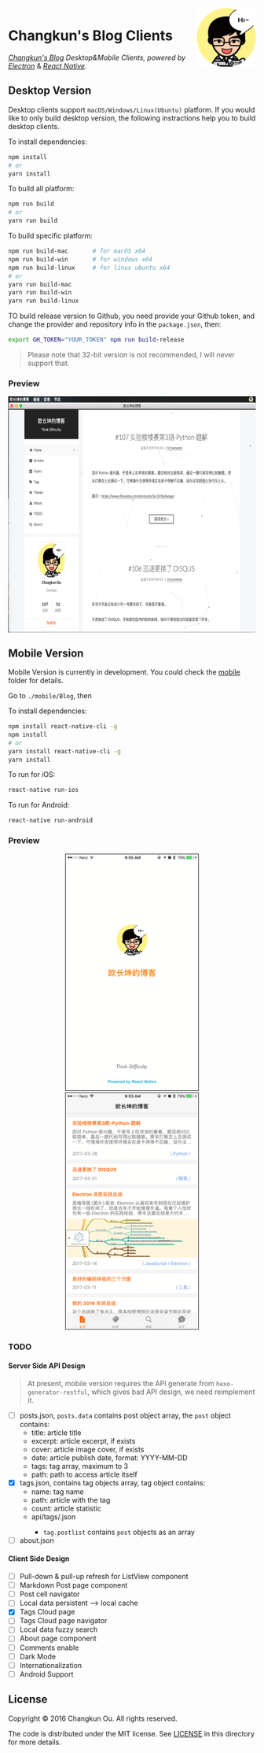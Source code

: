 <img src="logo.png" alt="logo" height="120" align="right" />

# Changkun's Blog Clients

[*Changkun's Blog*](https://changkun.us/) *Desktop&Mobile Clients, powered by* [*Electron*](http://electron.atom.io) & [*React Native*](http://facebook.github.io/react-native/).

## Desktop Version

Desktop clients support `macOS/Windows/Linux(Ubuntu)` platform. If you would like to only build desktop version, the following instractions help you to build desktop clients.

To install dependencies:

```bash
npm install
# or
yarn install
```

To build all platform:

```bash
npm run build
# or
yarn run build
```

To build specific platform:

```bash
npm run build-mac       # for macOS x64
npm run build-win       # for windows x64
npm run build-linux     # for linux ubuntu x64
# or
yarn run build-mac
yarn run build-win
yarn run build-linux 
```

TO build release version to Github, you need provide your Github token, and change the provider and repository info in the `package.json`, then:

```bash
export GH_TOKEN="YOUR_TOKEN" npm run build-release
```

> Please note that 32-bit version is not recommended, I will never support that.

### Preview

<div style="display: flex; justify-content: center">
	<img src="assets/desktop.png" height=480>
</div>

## Mobile Version

Mobile Version is currently in development. You could check the [mobile](./mobile/Blog) folder for details.

Go to `./mobile/Blog`, then

To install dependencies:

```bash
npm install react-native-cli -g
npm install
# or
yarn install react-native-cli -g
yarn install
```

To run for iOS:

```bash
react-native run-ios
```

To run for Android:

```bash
react-native run-android
```

### Preview

<div style="text-align: center;">
	<div style="display: inline; ">
	<img src="assets/mobile1.png" style="border: solid; border-width: 1px;" height=480/>
	</div>
	<div style="display: inline;">
	<img src="assets/mobile2.png" style="border: solid; border-width: 1px;" height="480"/>
	</div>
</div>


### TODO

#### Server Side API Design

> At present, mobile version requires the API generate from `hexo-generator-restful`, which gives bad API design, we need reimplement it.

- [ ] posts.json, `posts.data` contains post object array, the `post` object contains: 
	+ title: article title
	+ excerpt: article excerpt, if exists
	+ cover: article image cover, if exists
	+ date: article publish date, format: YYYY-MM-DD
	+ tags: tag array, maximum to 3
	+ path: path to access article itself
- [x] tags.json, contains tag objects array, tag object contains:
	+ name: tag name
	+ path: article with the tag
	+ count: article statistic
	+ api/tags/<tag>.json
		+ `tag.postlist` contains `post` objects as an array
- [ ] about.json

#### Client Side Design 

- [ ] Pull-down & pull-up refresh for ListView component
- [ ] Markdown Post page component
- [ ] Post cell navigator
- [ ] Local data persistent --> local cache
- [x] Tags Cloud page
- [ ] Tags Cloud page navigator
- [ ] Local data fuzzy search
- [ ] About page component
- [ ] Comments enable
- [ ] Dark Mode
- [ ] Internationalization
- [ ] Android Support

## License

Copyright &copy; 2016 Changkun Ou. All rights reserved.

The code is distributed under the MIT license. See [LICENSE](./LICENSE) in this directory for more details.



